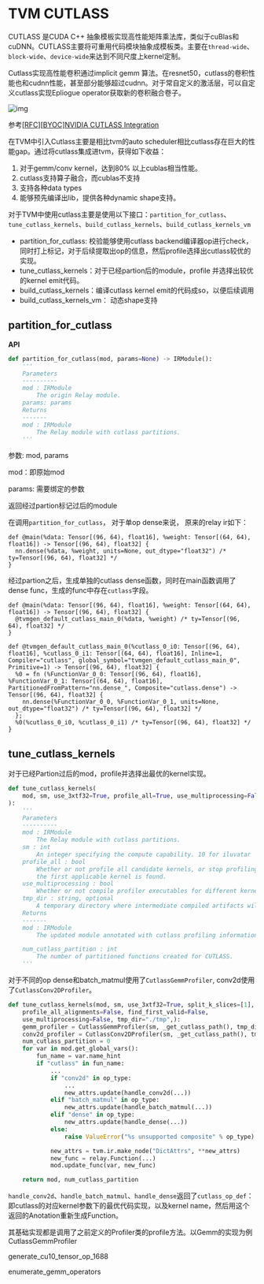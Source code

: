 # TVM CUTLASS

CUTLASS 是CUDA C++ 抽象模板实现高性能矩阵乘法库，类似于cuBlas和cuDNN。CUTLASS主要将可重用代码模块抽象成模板类。主要在`thread-wide`、`block-wide`、`device-wide`来达到不同尺度上kernel定制。

Cutlass实现高性能卷积通过implicit gemm 算法。在resnet50，cutlass的卷积性能也和cudnn性能，甚至部分能够超过cudnn。对于常自定义的激活层，可以自定义cutlass实现Epliogue operator获取新的卷积融合卷子。

![img](D:\Repo\learning_repo\tvm\tvm_cutlass.assets\v2-f02c898ff960bff8322ae90e58907ec2_1440w.jpg)

参考[[RFC\][BYOC]NVIDIA CUTLASS Integration](https://discuss.tvm.apache.org/t/rfc-byoc-nvidia-cutlass-integration/9147)

在TVM中引入Cutlass主要是相比tvm的auto scheduler相比cutlass存在巨大的性能gap。通过将cutlass集成进tvm，获得如下收益：

1. 对于gemm/conv kernel，达到80% 以上cublas相当性能。
2. cutlass支持算子融合，而cublas不支持
3. 支持各种data types
4. 能够预先编译出lib，提供各种dynamic shape支持。

对于TVM中使用cutlass主要是使用以下接口：`partition_for_cutlass`、`tune_cutlass_kernels`、`build_cutlass_kernels`、`build_cutlass_kernels_vm`

- partition_for_cutlass: 校验能够使用cutlass backend编译器op进行check，同时打上标记，对于后续提取出op的信息，然后profile选择出cutlass较优的实现。
- tune_cutlass_kernels：对于已经partion后的module，profile 并选择出较优的kernel emit代码。
- build_cutlass_kernels：编译cutlass kernel emit的代码成so，以便后续调用
- build_cutlass_kernels_vm： 动态shape支持

## partition_for_cutlass

**API**

```python
def partition_for_cutlass(mod, params=None) -> IRModule():
    '''
    Parameters
    ----------
    mod : IRModule
        The origin Relay module.
    params: params
   	Returns
    -------
    mod : IRModule
        The Relay module with cutlass partitions.
    '''
```

参数: mod, params

mod：即原始mod

params: 需要绑定的参数

返回经过partion标记过后的module

在调用`partition_for_cutlass`， 对于单op dense来说， 原来的relay ir如下：

```
def @main(%data: Tensor[(96, 64), float16], %weight: Tensor[(64, 64), float16]) -> Tensor[(96, 64), float32] {
  nn.dense(%data, %weight, units=None, out_dtype="float32") /* ty=Tensor[(96, 64), float32] */
}
```

经过partion之后，生成单独的cutlass dense函数，同时在main函数调用了dense func，生成的func中存在`cutlass`字段。

```
def @main(%data: Tensor[(96, 64), float16], %weight: Tensor[(64, 64), float16]) -> Tensor[(96, 64), float32] {
  @tvmgen_default_cutlass_main_0(%data, %weight) /* ty=Tensor[(96, 64), float32] */
}

def @tvmgen_default_cutlass_main_0(%cutlass_0_i0: Tensor[(96, 64), float16], %cutlass_0_i1: Tensor[(64, 64), float16], Inline=1, Compiler="cutlass", global_symbol="tvmgen_default_cutlass_main_0", Primitive=1) -> Tensor[(96, 64), float32] {
  %0 = fn (%FunctionVar_0_0: Tensor[(96, 64), float16], %FunctionVar_0_1: Tensor[(64, 64), float16], PartitionedFromPattern="nn.dense_", Composite="cutlass.dense") -> Tensor[(96, 64), float32] {
    nn.dense(%FunctionVar_0_0, %FunctionVar_0_1, units=None, out_dtype="float32") /* ty=Tensor[(96, 64), float32] */
  };
  %0(%cutlass_0_i0, %cutlass_0_i1) /* ty=Tensor[(96, 64), float32] */
}
```

## tune_cutlass_kernels

对于已经Partion过后的mod，profile并选择出最优的kernel实现。

```python
def tune_cutlass_kernels(
    mod, sm, use_3xtf32=True, profile_all=True, use_multiprocessing=False, tmp_dir="./tmp"
):
    '''
    Parameters
    ----------
    mod : IRModule
        The Relay module with cutlass partitions.
    sm : int
        An integer specifying the compute capability. 10 for iluvatar
    profile_all : bool
        Whether or not profile all candidate kernels, or stop profiling after
        the first applicable kernel is found.
    use_multiprocessing : bool
        Whether or not compile profiler executables for different kernels in parallel.
    tmp_dir : string, optional
        A temporary directory where intermediate compiled artifacts will be stored.
    Returns
    -------
    mod : IRModule
        The updated module annotated with cutlass profiling information.

    num_cutlass_partition : int
        The number of partitioned functions created for CUTLASS.
    '''
```

对于不同的op dense和batch_matmul使用了`CutlassGemmProfiler`, conv2d使用了`CutlassConv2DProfiler`。

```python
def tune_cutlass_kernels(mod, sm, use_3xtf32=True, split_k_slices=[1],
    profile_all_alignments=False, find_first_valid=False,
    use_multiprocessing=False, tmp_dir="./tmp",):
    gemm_profiler = CutlassGemmProfiler(sm, _get_cutlass_path(), tmp_dir)
    conv2d_profiler = CutlassConv2DProfiler(sm, _get_cutlass_path(), tmp_dir)
    num_cutlass_partition = 0
    for var in mod.get_global_vars():
        fun_name = var.name_hint
        if "cutlass" in fun_name:
            ...
            if "conv2d" in op_type:
                ...
                new_attrs.update(handle_conv2d(...))
            elif "batch_matmul" in op_type:
                new_attrs.update(handle_batch_matmul(...))
            elif "dense" in op_type:
                new_attrs.update(handle_dense(...))
            else:
                raise ValueError("%s unsupported composite" % op_type)

            new_attrs = tvm.ir.make_node("DictAttrs", **new_attrs)
            new_func = relay.Function(...)
            mod.update_func(var, new_func)

    return mod, num_cutlass_partition
```

`handle_conv2d`、`handle_batch_matmul`、`handle_dense`返回了`cutlass_op_def`：即cutlass的对应kernel参数下的最优代码实现，以及kernel name，然后用这个返回的Anotation重新生成Function。

其基础实现都是调用了之前定义的Profiler类的profile方法。以Gemm的实现为例CutlassGemmProfiler

generate_cu10_tensor_op_1688

enumerate_gemm_operators